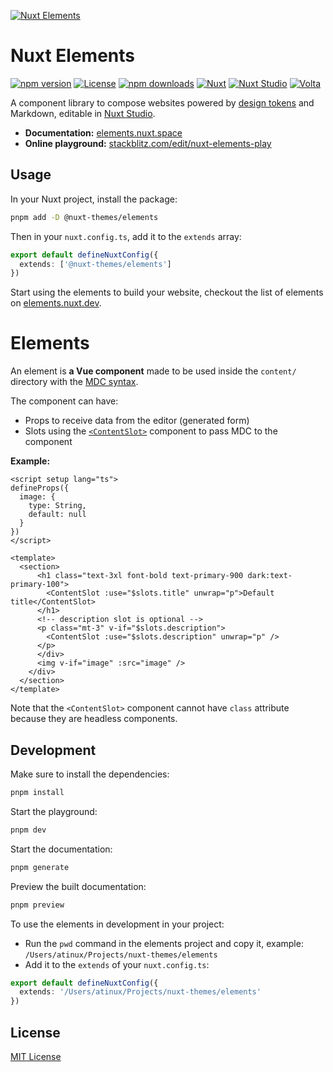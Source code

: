 [![Nuxt Elements](https://elements.nuxt.space/cover.png)](https://elements.nuxt.space)

# Nuxt Elements

[![npm version][npm-version-src]][npm-version-href]
[![License][license-src]][license-href]
[![npm downloads][npm-downloads-src]][npm-downloads-href]
[![Nuxt][nuxt-src]][nuxt-href]
[![Nuxt Studio][nuxt-studio-src]][nuxt-studio-href]
[![Volta][volta-src]][volta-href]

A component library to compose websites powered by [design tokens](https://design-tokens.nuxtjs.org) and Markdown, editable in [Nuxt Studio](https://nuxt.studio).

- **Documentation:** [elements.nuxt.space](https://elements.nuxt.space)
- **Online playground:** [stackblitz.com/edit/nuxt-elements-play](https://stackblitz.com/edit/nuxt-elements-play?file=content%2Findex.md)

## Usage

In your Nuxt project, install the package:

```bash
pnpm add -D @nuxt-themes/elements
```

Then in your `nuxt.config.ts`, add it to the `extends` array:

```ts
export default defineNuxtConfig({
  extends: ['@nuxt-themes/elements']
})
```

Start using the elements to build your website, checkout the list of elements on [elements.nuxt.dev](https://elements.nuxt.dev).

# Elements

An element is **a Vue component** made to be used inside the `content/` directory with the [MDC syntax](https://content.nuxtjs.org/guide/writing/mdc).

The component can have:
- Props to receive data from the editor (generated form)
- Slots using the [`<ContentSlot>`](https://content.nuxtjs.org/api/components/content-slot) component to pass MDC to the component

**Example:**

```vue
<script setup lang="ts">
defineProps({
  image: {
    type: String,
    default: null
  }
})
</script>

<template>
  <section>
      <h1 class="text-3xl font-bold text-primary-900 dark:text-primary-100">
        <ContentSlot :use="$slots.title" unwrap="p">Default title</ContentSlot>
      </h1>
      <!-- description slot is optional -->
      <p class="mt-3" v-if="$slots.description">
        <ContentSlot :use="$slots.description" unwrap="p" />
      </p>
      </div>
      <img v-if="image" :src="image" />
    </div>
  </section>
</template>
```

Note that the `<ContentSlot>` component cannot have `class` attribute because they are headless components.

## Development

Make sure to install the dependencies:

```bash
pnpm install
```

Start the playground:

```bash
pnpm dev
```

Start the documentation:

```bash
pnpm generate
```

Preview the built documentation:
```bash
pnpm preview
```

To use the elements in development in your project:

- Run the `pwd` command in the elements project and copy it, example: `/Users/atinux/Projects/nuxt-themes/elements`
- Add it to the `extends` of your `nuxt.config.ts`:

```ts
export default defineNuxtConfig({
  extends: '/Users/atinux/Projects/nuxt-themes/elements'
})
```

## License

[MIT License](./LICENSE)

<!-- Badges -->
[npm-version-src]: https://img.shields.io/npm/v/@nuxt-themes/elements/latest.svg?style=flat&colorA=18181B&colorB=28CF8D
[npm-version-href]: https://npmjs.com/package/@nuxt-themes/elements

[npm-downloads-src]: https://img.shields.io/npm/dt/@nuxt-themes/elements.svg?style=flat&colorA=18181B&colorB=28CF8D
[npm-downloads-href]: https://npmjs.com/package/@nuxt-themes/elements

[license-src]: https://img.shields.io/github/license/nuxt-themes/elements.svg?style=flat&colorA=18181B&colorB=28CF8D
[license-href]: https://github.com/nuxt-themes/elements/blob/main/LICENSE

[nuxt-studio-src]: https://img.shields.io/badge/Nuxt%20Studio-18181B?&logo=nuxt.js&logoColor=3BB5EC
[nuxt-studio-href]: https://nuxt.studio/themes/elements

[nuxt-src]: https://img.shields.io/badge/Nuxt-18181B?&logo=nuxt.js
[nuxt-href]: https://nuxt.com

[volta-src]: https://user-images.githubusercontent.com/904724/209143798-32345f6c-3cf8-4e06-9659-f4ace4a6acde.svg
[volta-href]: https://volta.net/nuxt-themes/elements?utm_source=readme_elements

